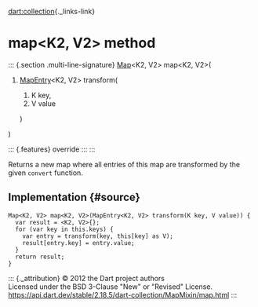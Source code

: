 [dart:collection](../../dart-collection/dart-collection-library){._links-link}

map\<K2, V2\> method
====================

::: {.section .multi-line-signature}
[Map](../../dart-core/map-class)\<K2, V2\> map\<K2, V2\>(

1.  [MapEntry](../../dart-core/mapentry-class)\<K2, V2\> transform(
    1.  K key,
    2.  V value

    )

)

::: {.features}
override
:::
:::

Returns a new map where all entries of this map are transformed by the
given `convert` function.

Implementation {#source}
--------------

``` {.language-dart data-language="dart"}
Map<K2, V2> map<K2, V2>(MapEntry<K2, V2> transform(K key, V value)) {
  var result = <K2, V2>{};
  for (var key in this.keys) {
    var entry = transform(key, this[key] as V);
    result[entry.key] = entry.value;
  }
  return result;
}
```

::: {._attribution}
© 2012 the Dart project authors\
Licensed under the BSD 3-Clause \"New\" or \"Revised\" License.\
<https://api.dart.dev/stable/2.18.5/dart-collection/MapMixin/map.html>
:::
